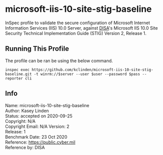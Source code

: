 # microsoft-iis-10-site-stig-baseline  
InSpec profile to validate the secure configuration of Microsoft Internet Information Services (IIS) 10.0 Server, against [DISA](https://public.cyber.mil)'s Microsoft IIS 10.0 Site Security Technical Implementation Guide (STIG) Version 2, Release 1.

## Running This Profile
The profile can be ran be using the below command.
```
inspec exec https://github.com/kclinden/microsoft-iis-10-site-stig-baseline.git -t winrm://$server --user $user --password $pass --reporter cli
```

## Info

Name: microsoft-iis-10-site-stig-baseline  
Author: Kasey Linden  
Status: accepted on 2020-09-25  
Copyright: N/A  
Copyright Email: N/A
Version: 2  
Release: 1  
Benchmark Date: 23 Oct 2020  
Reference: https://public.cyber.mil  
Reference by: DISA  
